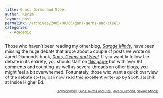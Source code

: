 ```yaml
---
title: Guns, Germs and Steel
author: Kerim
layout: post
permalink: /archives/2005/08/03/guns-germs-and-steel/
categories:
  - Academic
---
```

Those who haven&#8217;t been reading my other blog, *<a href="http://savageminds.org/" onclick="_gaq.push(['_trackEvent', 'outbound-article', 'http://savageminds.org/', 'Savage Minds']);" >Savage Minds</a>*, have been missing the huge debate that arose about a couple of posts we wrote on Jared Diamond&#8217;s book, *<a href="http://www.amazon.com/exec/obidos/redirect?tag=shashwaticom-20%26link_code=xm2%26camp=2025%26creative=165953%26path=http://www.amazon.com/gp/redirect.html%253fASIN=0393317552%2526tag=shashwaticom-20%2526lcode=xm2%2526cID=2025%2526ccmID=165953%2526location=/o/ASIN/0393317552%25253FSubscriptionId=02ZH6J1W0649DTNS6002" onclick="_gaq.push(['_trackEvent', 'outbound-article', 'http://www.amazon.com/exec/obidos/redirect?tag=shashwaticom-20%26link_code=xm2%26camp=2025%26creative=165953%26path=http://www.amazon.com/gp/redirect.html%253fASIN=0393317552%2526tag=shashwaticom-20%2526lcode=xm2%2526cID=2025%2526ccmID=165953%2526location=/o/ASIN/0393317552%25253FSubscriptionId=02ZH6J1W0649DTNS6002', 'Guns, Germs and Steel']);" >Guns, Germs and Steel</a>*. If you want to follow the debate in its entirety, you should start on <a href="http://savageminds.org/2005/07/26/guns-germs-and-steel-links/" onclick="_gaq.push(['_trackEvent', 'outbound-article', 'http://savageminds.org/2005/07/26/guns-germs-and-steel-links/', 'this page']);" >this page</a>; but with over 90 comments and counting, as well as several threads on other blogs, you might feel a bit overwhelmed. Fortunately, those who want a quick overview of the debate so-far, can now read <a href="http://www.insidehighered.com/news/2005/08/03/ggs" onclick="_gaq.push(['_trackEvent', 'outbound-article', 'http://www.insidehighered.com/news/2005/08/03/ggs', 'this excellent write-up']);" >this excellent write-up</a> by Scott Jaschik at Inside Higher Ed.  
<!-- technorati tags start -->

<div style="text-align:right;">
  <span style="font-size:x-small;">{<a href="http://technorati.com/tag/anthropology" onclick="_gaq.push(['_trackEvent', 'outbound-article', 'http://technorati.com/tag/anthropology', 'anthropology']);"  rel="tag">anthropology</a>, <a href="http://technorati.com/tag/Guns, Germs and Steel" onclick="_gaq.push(['_trackEvent', 'outbound-article', 'http://technorati.com/tag/Guns, Germs and Steel', 'Guns, Germs and Steel']);"  rel="tag">Guns, Germs and Steel</a>, <a href="http://technorati.com/tag/Jared Diamond" onclick="_gaq.push(['_trackEvent', 'outbound-article', 'http://technorati.com/tag/Jared Diamond', 'Jared Diamond']);"  rel="tag">Jared Diamond</a>, <a href="http://technorati.com/tag/Savage Minds" onclick="_gaq.push(['_trackEvent', 'outbound-article', 'http://technorati.com/tag/Savage Minds', 'Savage Minds']);"  rel="tag">Savage Minds</a>}</span>


<!-- technorati tags end -->

